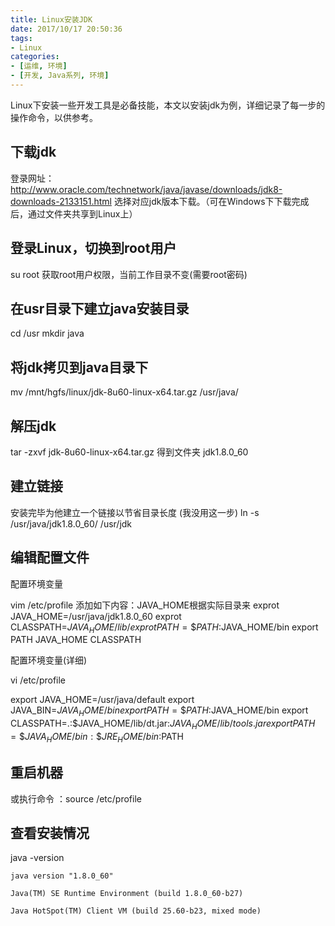 ```yaml
---
title: Linux安装JDK
date: 2017/10/17 20:50:36
tags:
- Linux
categories:
- [运维, 环境]
- [开发, Java系列, 环境]
---
```

Linux下安装一些开发工具是必备技能，本文以安装jdk为例，详细记录了每一步的操作命令，以供参考。

## 下载jdk

登录网址：http://www.oracle.com/technetwork/java/javase/downloads/jdk8-downloads-2133151.html
选择对应jdk版本下载。（可在Windows下下载完成后，通过文件夹共享到Linux上）

<!--more-->

## 登录Linux，切换到root用户

su root 获取root用户权限，当前工作目录不变(需要root密码)

## 在usr目录下建立java安装目录

cd /usr
mkdir java

## 将jdk拷贝到java目录下

mv /mnt/hgfs/linux/jdk-8u60-linux-x64.tar.gz /usr/java/

## 解压jdk

tar -zxvf jdk-8u60-linux-x64.tar.gz
得到文件夹 jdk1.8.0_60

## 建立链接
安装完毕为他建立一个链接以节省目录长度
(我没用这一步)
ln -s /usr/java/jdk1.8.0_60/ /usr/jdk

## 编辑配置文件
配置环境变量

vim /etc/profile
添加如下内容：JAVA_HOME根据实际目录来
exprot JAVA_HOME=/usr/java/jdk1.8.0_60
exprot CLASSPATH=$JAVA_HOME/lib/
exprot PATH=\$PATH:$JAVA_HOME/bin
export PATH JAVA_HOME CLASSPATH

配置环境变量(详细)

vi /etc/profile

export JAVA_HOME=/usr/java/default
export JAVA_BIN=$JAVA_HOME/bin
export PATH=\$PATH:$JAVA_HOME/bin
export CLASSPATH=.:\$JAVA_HOME/lib/dt.jar:$JAVA_HOME/lib/tools.jar
export PATH=\$JAVA_HOME/bin:\$JRE_HOME/bin:$PATH

## 重启机器
或执行命令 ：source /etc/profile

## 查看安装情况

java -version

```shell
java version "1.8.0_60"

Java(TM) SE Runtime Environment (build 1.8.0_60-b27)

Java HotSpot(TM) Client VM (build 25.60-b23, mixed mode)
```